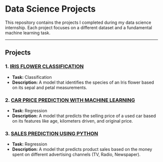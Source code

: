 # Data Science Projects

This repository contains the projects I completed during my data science internship. Each project focuses on a different dataset and a fundamental machine learning task.

---

## **Projects**

### 1. [IRIS FLOWER CLASSIFICATION](./Iris-Flower-Classification/)
* **Task:** Classification
* **Description:** A model that identifies the species of an Iris flower based on its sepal and petal measurements.

### 2. [CAR PRICE PREDICTION WITH MACHINE LEARNING](./Car-Price-Prediction/)
* **Task:** Regression
* **Description:** A model that predicts the selling price of a used car based on its features like age, kilometers driven, and original price.

### 3. [SALES PREDICTION USING PYTHON](./SALES-PREDICTION-USING-PYTHON/)
* **Task:** Regression
* **Description:** A model that predicts product sales based on the money spent on different advertising channels (TV, Radio, Newspaper).
